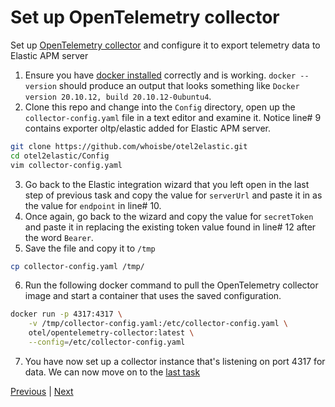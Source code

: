 # Set up OpenTelemetry collector 
Set up [OpenTelemetry collector](https://opentelemetry.io/docs/concepts/components/#collector) and configure it to export telemetry data to Elastic APM server

  1. Ensure you have [docker installed](https://docs.docker.com/desktop/#download-and-install) correctly and is working. `docker --version` should produce an output that looks something like `Docker version 20.10.12, build 20.10.12-0ubuntu4`.
  2. Clone this repo and change into the `Config` directory, open up the `collector-config.yaml` file in a text editor and examine it. Notice line# 9 contains exporter oltp/elastic added for Elastic APM server.
```bash
git clone https://github.com/whoisbe/otel2elastic.git
cd otel2elastic/Config
vim collector-config.yaml
```
  3. Go back to the Elastic integration wizard that you left open in the last step of previous task and copy the value for `serverUrl` and paste it in as the value for `endpoint` in line# 10.
  4. Once again, go back to the wizard and copy the value for `secretToken` and paste it in replacing the existing token value found in line# 12 after the word `Bearer`.
  5. Save the file and copy it to `/tmp`

```bash
cp collector-config.yaml /tmp/
```
  6. Run the following docker command to pull the OpenTelemetry collector image and start a container that uses the saved configuration.

```bash
docker run -p 4317:4317 \
    -v /tmp/collector-config.yaml:/etc/collector-config.yaml \
    otel/opentelemetry-collector:latest \
    --config=/etc/collector-config.yaml
```
 7. You have now set up a collector instance that's listening on port 4317 for data. We can now move on to the [last task](instrument.md)

[Previous](deploy.md) \| [Next](instrument.md)